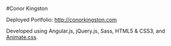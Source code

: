 #Conor Kingston

Deployed Portfolio: http://conorkingston.com

Developed using Angular.js, jQuery.js, Sass, HTML5 & CSS3, and [Animate.css](https://animate.css).
